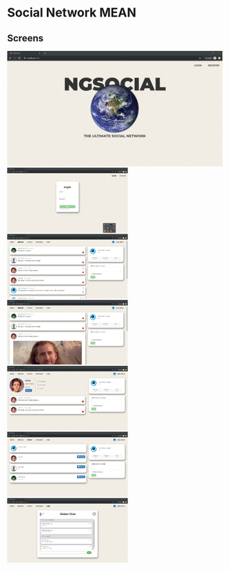 # Social Network MEAN

## Screens
<img src="https://github.com/GuilleAngulo/social-network-mean/blob/master/home.png" width="500"><img src="https://github.com/GuilleAngulo/social-network-mean/blob/master/login.png" width="280">
<img src="https://github.com/GuilleAngulo/social-network-mean/blob/master/timeline.png" width="280"><img src="https://github.com/GuilleAngulo/social-network-mean/blob/master/timeline-photo.png" width="280">
<img src="https://github.com/GuilleAngulo/social-network-mean/blob/master/profile.png" width="280"><img src="https://github.com/GuilleAngulo/social-network-mean/blob/master/people.png" width="280">
<img src="https://github.com/GuilleAngulo/social-network-mean/blob/master/chat.png" width="280">
